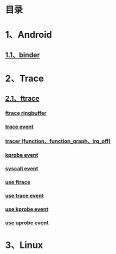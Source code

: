 # 目录

# 1、Android

##  [1.1、binder](./android_binder.md)

# 2、Trace

##  [2.1、ftrace](./ftrace_index.md)

###     [ftrace ringbuffer](./ftrace_ringbuffer.md)
###     [trace event](./ftrace_trace_event.md)
###     [tracer (function、function_graph、irq_off) ](./ftrace_tracer.md)
###     [kprobe event](./ftrace_kprobe_event.md)
###     [syscall event](./ftrace_syscall_event.md)
###     [use ftrace](./ftrace_use_ftrace.md)
###     [use trace event](./ftrace_use_trace_event.md)
###     [use kprobe event](./ftrace_use_kprobe_event.md)
###     [use uprobe event](./ftrace_use_uprobe_event.md)

# 3、Linux